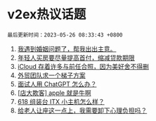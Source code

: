 # v2ex热议话题

`最后更新时间：2023-05-26 08:33:43 +0800`

1. [我遇到婚姻问题了，帮我出出主意。](https://www.v2ex.com/t/942812)
1. [年轻人买房要尽量提高首付，缩减贷款期限](https://www.v2ex.com/t/942740)
1. [iCloud 存着许多与前任合照，因为美好舍不得删](https://www.v2ex.com/t/942779)
1. [外贸团队求一个梯子方案](https://www.v2ex.com/t/942909)
1. [面试人用 ChatGPT 怎么办？](https://www.v2ex.com/t/942778)
1. [[店大欺客] apple 就是牛啊](https://www.v2ex.com/t/942936)
1. [618 组装台 ITX 小主机怎么样？](https://www.v2ex.com/t/942799)
1. [给老人让座这一点上，我需要卸下心理负担吗？](https://www.v2ex.com/t/942804)

